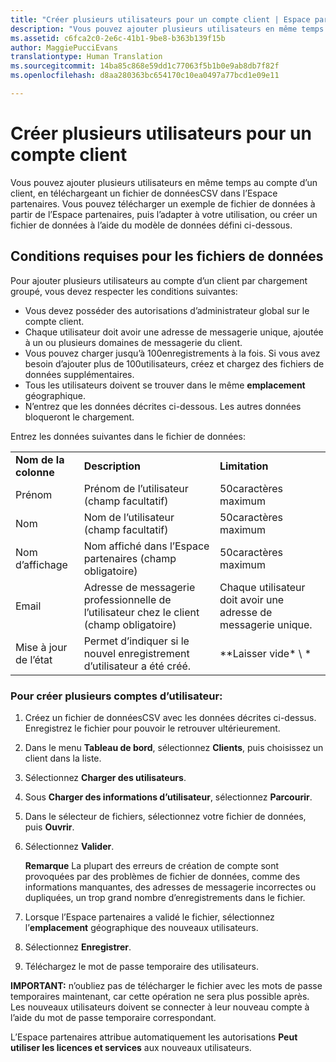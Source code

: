 ```yaml
---
title: "Créer plusieurs utilisateurs pour un compte client | Espace partenaires"
description: "Vous pouvez ajouter plusieurs utilisateurs en même temps au compte d’un client, en téléchargeant un fichier de donnéesCSV dans l’Espace partenaires."
ms.assetid: c6fca2c0-2e6c-41b1-9be8-b363b139f15b
author: MaggiePucciEvans
translationtype: Human Translation
ms.sourcegitcommit: 14ba85c868e59dd1c77063f5b1b0e9ab8db7f82f
ms.openlocfilehash: d8aa280363bc654170c10ea0497a77bcd1e09e11

---
```


# Créer plusieurs utilisateurs pour un compte client


Vous pouvez ajouter plusieurs utilisateurs en même temps au compte d’un client, en téléchargeant un fichier de donnéesCSV dans l’Espace partenaires. Vous pouvez télécharger un exemple de fichier de données à partir de l’Espace partenaires, puis l’adapter à votre utilisation, ou créer un fichier de données à l’aide du modèle de données défini ci-dessous.

## <a href="" id="creatingtheimportcsvfile"></a>Conditions requises pour les fichiers de données


Pour ajouter plusieurs utilisateurs au compte d’un client par chargement groupé, vous devez respecter les conditions suivantes:

-   Vous devez posséder des autorisations d’administrateur global sur le compte client.
-   Chaque utilisateur doit avoir une adresse de messagerie unique, ajoutée à un ou plusieurs domaines de messagerie du client.
-   Vous pouvez charger jusqu’à 100enregistrements à la fois. Si vous avez besoin d’ajouter plus de 100utilisateurs, créez et chargez des fichiers de données supplémentaires.
-   Tous les utilisateurs doivent se trouver dans le même **emplacement** géographique.
-   N’entrez que les données décrites ci-dessous. Les autres données bloqueront le chargement.

Entrez les données suivantes dans le fichier de données:

|                 |                                                                              |                                            |
|-----------------|------------------------------------------------------------------------------|--------------------------------------------|
| **Nom de la colonne** | **Description**                                                              | **Limitation**                             |
| Prénom      | Prénom de l’utilisateur (champ facultatif)                                           | 50caractères maximum                         |
| Nom       | Nom de l’utilisateur (champ facultatif)                                            | 50caractères maximum                         |
| Nom d’affichage    | Nom affiché dans l’Espace partenaires (champ obligatoire)                            | 50caractères maximum                         |
| Email           | Adresse de messagerie professionnelle de l’utilisateur chez le client (champ obligatoire)           | Chaque utilisateur doit avoir une adresse de messagerie unique. |
| Mise à jour de l’état   | Permet d’indiquer si le nouvel enregistrement d’utilisateur a été créé. | \*\*Laisser vide\* \ *                        |

 

### <a href="" id="createmultipleuseraccounts"></a>Pour créer plusieurs comptes d’utilisateur:

<a href="" id="creatingtheaccounts"></a>
1.  Créez un fichier de donnéesCSV avec les données décrites ci-dessus. Enregistrez le fichier pour pouvoir le retrouver ultérieurement.
2.  Dans le menu **Tableau de bord**, sélectionnez **Clients**, puis choisissez un client dans la liste.
3.  Sélectionnez **Charger des utilisateurs**.
4.  Sous **Charger des informations d’utilisateur**, sélectionnez **Parcourir**.
5.  Dans le sélecteur de fichiers, sélectionnez votre fichier de données, puis **Ouvrir**.
6.  Sélectionnez **Valider**.

    **Remarque** La plupart des erreurs de création de compte sont provoquées par des problèmes de fichier de données, comme des informations manquantes, des adresses de messagerie incorrectes ou dupliquées, un trop grand nombre d’enregistrements dans le fichier.

     

7.  Lorsque l’Espace partenaires a validé le fichier, sélectionnez l’**emplacement** géographique des nouveaux utilisateurs.
8.  Sélectionnez **Enregistrer**.
9.  Téléchargez le mot de passe temporaire des utilisateurs.

**IMPORTANT:** n’oubliez pas de télécharger le fichier avec les mots de passe temporaires maintenant, car cette opération ne sera plus possible après. Les nouveaux utilisateurs doivent se connecter à leur nouveau compte à l’aide du mot de passe temporaire correspondant.

L’Espace partenaires attribue automatiquement les autorisations **Peut utiliser les licences et services** aux nouveaux utilisateurs.

 

 






<!--HONumber=Nov16_HO4-->


